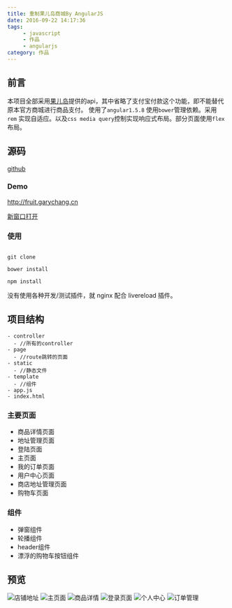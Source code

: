 ```yaml
---
title: 重制果儿岛商城By AngularJS
date: 2016-09-22 14:17:36
tags:
	 - javascript
	 - 作品
	 - angularjs
category: 作品
---
```


## 前言

本项目全部采用[果儿岛](http://www.guoer.dao.com)提供的api，其中省略了支付宝付款这个功能，即不能替代原本官方商城进行商品支付。
使用了`angular1.5.8` 使用`bower`管理依赖。采用 `rem` 实现自适应。以及`css media query`控制实现响应式布局。部分页面使用`flex`布局。

## 源码

[github](https://github.com/GaryChangCN/fruitshop-by-angular1.5)

### Demo

http://fruit.garychang.cn

<a href="http://fruit.garychang.cn" target="_Blank">新窗口打开</a>

### 使用

```

git clone

bower install

npm install

```
<!-- more -->

没有使用各种开发/测试插件，就 nginx 配合 livereload 插件。

## 项目结构

```
- controller
  - //所有的controller
- page
  - //route跳转的页面
- static
  - //静态文件
- template
  - //组件
- app.js
- index.html

```

### 主要页面

* 商品详情页面
* 地址管理页面
* 登陆页面
* 主页面
* 我的订单页面
* 用户中心页面
* 商店地址管理页面
* 购物车页面

### 组件

* 弹窗组件
* 轮播组件
* header组件
* 漂浮的购物车按钮组件

## 预览

![店铺地址](/images/fruitangular0.png)
![主页面](/images/fruitangular1.png)
![商品详情](/images/fruitangular2.png)
![登录页面](/images/fruitangular3.png)
![个人中心](/images/fruitangular4.png)
![订单管理](/images/fruitangular5.png)
